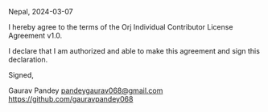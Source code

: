 Nepal, 2024-03-07

I hereby agree to the terms of the Orj Individual Contributor License Agreement v1.0.

I declare that I am authorized and able to make this agreement and sign this declaration.

Signed,

Gaurav Pandey pandeygaurav068@gmail.com https://github.com/gauravpandey068
